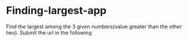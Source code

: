 # Finding-largest-app
Find the largest among the 3 given numbers(value greater than the other two).  Submit the url in the following 
